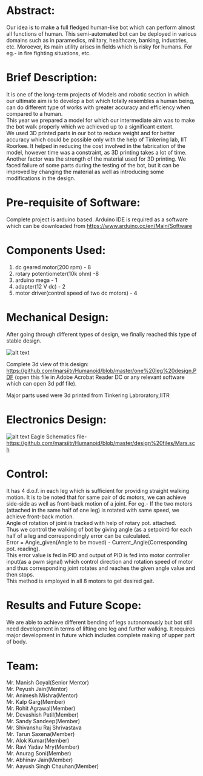 
# Abstract:
Our idea is to make a full fledged human-like bot which can perform almost all functions of human. This semi-automated bot can be deployed in various domains such as in paramedics, military, healthcare, banking, industries, etc. Moroever, its main utility arises in fields which is risky for humans. For eg.- in fire fighting situations, etc.

# Brief Description: 
It is one of the long-term projects of Models and robotic section in which our ultimate aim is to develop a bot which totally resembles a human being, can do different type of works with greater accuracy and efficiency when compared to a human. <br/> 
This year we prepared a model for which our intermediate aim was to make the bot walk properly which we achieved up to a significant extent. <br/>
We used 3D printed parts in our bot to reduce weight and for better accuracy which could be possible only with the help of Tinkering lab, IIT Roorkee. It helped in reducing the cost involved in the fabrication of the model, however time was a constraint, as 3D printing takes a lot of time. Another factor was the strength of the material used for 3D printing. We faced failure of some parts during the testing of the bot, but it can be improved by changing the material as well as introducing some modifications in the design.

# Pre-requisite of Software:
Complete project is arduino based. Arduino IDE is required as a software which can be downloaded from https://www.arduino.cc/en/Main/Software

# Components Used:
1. dc geared motor(200 rpm) - 8
2. rotary potentiometer(10k ohm) -8
3. arduino mega - 1
4. adapter(12 V dc) - 2
5. motor driver(control speed of two dc motors) - 4

# Mechanical Design:
 After going through different types of design, we finally reached this type of stable design.
 
 ![alt text](/humanoid-mech-image1.jpg)
 
 Complete 3d view of this design: https://github.com/marsiitr/Humanoid/blob/master/one%20leg%20design.PDF (open this file in Adobe Acrobat Reader DC or any relevant software which can open 3d pdf file).
 
 Major parts used were 3d printed from Tinkering Labroratory,IITR
 
 # Electronics Design: 
![alt text](/schematic%20-humanoid.JPG)
Eagle Schematics file- https://github.com/marsiitr/Humanoid/blob/master/design%20files/Mars.sch

# Control:
It has 4 d.o.f. in each leg which is sufficient for providing straight walking motion. It is to be noted that for same pair of dc motors, we can achieve side-side as well as front-back motion of a joint. For eg.- If the two motors (attached in the same half of one leg) is rotated with same speed, we achieve front-back motion.<br/>
Angle of rotation of joint is tracked with help of rotary pot. attached.<br/>
Thus we control the walking of bot by giving angle (as a setpoint) for each half of a leg and correspondingly error can be calculated.<br/> 
Error = Angle_given(Angle to be moved) - Current_Angle(Corresponding pot. reading).<br/>
This error value is fed in PID and output of PID is fed into motor controller input(as a pwm signal) which control direction and rotation speed of motor and thus corresponding joint rotates and reaches the given angle value and then stops.<br/>
This method is employed in all 8 motors to get desired gait.

# Results and Future Scope:
We are able to achieve different bending of legs autonomously but bot still need development in terms of lifting one leg and further walking. It requires major development in future which includes complete making of upper part of body.

# Team:
Mr. Manish Goyal(Senior Mentor)<br/>
Mr. Peyush Jain(Mentor)<br/>
Mr. Animesh Mishra(Mentor)<br/>
Mr. Kalp Garg(Member)<br/>
Mr. Rohit Agrawal(Member)<br/>
Mr. Devashish Patil(Member)<br/>
Mr. Sandy Sandeep(Member)<br/>
Mr. Shivanshu Raj Shrivastava<br/>
Mr. Tarun Saxena(Member)<br/>
Mr. Alok Kumar(Member)<br/>
Mr. Ravi Yadav Mry(Member)<br/>
Mr. Anurag Soni(Member)<br/>
Mr. Abhinav Jain(Member)<br/>
Mr. Aayush Singh Chauhan(Member)



